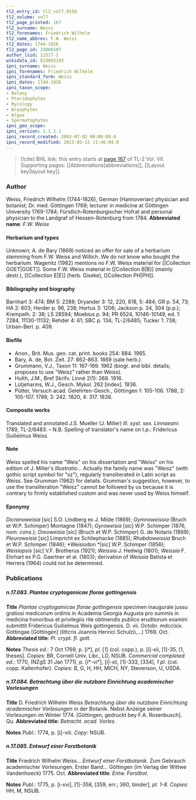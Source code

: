 ```yaml
---
tl2_entry_id: tl2_vol7_0158
tl2_volume: vol7
tl2_page_printed: 167
tl2_surname: Weiss
tl2_forenames: Friedrich Wilhelm
tl2_name_abbrev: F.W. Weiss
tl2_dates: 1744-1826
tl2_page_id: 33066507
author_lsid: 11517-1
wikidata_id: Q19003293
ipni_surname: Weiss
ipni_forenames: Friedrich Wilhelm
ipni_standard_form: Weiss
ipni_dates: 1744-1826
ipni_taxon_scope: 
- Botany
- Pteridophytes
- Mycology
- Bryophytes
- Algae
- Spermatophytes
ipni_geo_scope: 
ipni_version: 1.1.1.1
ipni_record_created: 2003-07-02 00:00:00.0
ipni_record_modified: 2013-05-15 11:46:04.0
---
```



> [!cite] BHL link: this entry starts at [page 167](https://www.biodiversitylibrary.org/page/33066507) of TL-2 Vol. VII.
> Supporting pages: [[Abbreviations|abbreviations]], [[Layout key|layout key]].

### Author

Weiss, Friedrich Wilhelm (1744-1826), German (Hannoverian) physician and botanist; Dr. med. Göttingen 1769; lecturer in medicine at Göttingen University 1769-1784; Fürstlich-Rotenburgischer Hofrat and personal physician to the Landgraf of Hessen-Rotenburg from 1784. 
**Abbreviated name**: *F.W. Weiss*

#### Herbarium and types

Unknown; A. de Bary (1869) noticed an offer for sale of a herbarium stemming from F.W. Weiss and Willich. We do not know who bought the herbarium. Wagenitz (1982) mentions no F.W. Weiss material for [[Collection GOET|GOET]]. Some F.W. Weiss material in [[Collection B|B]] (mainly destr.), [[Collection E|E]] (herb. Giseke), [[Collection PH|PH]].

#### Bibliography and biography

Barnhart 3: 474; BM 5: 2288; Dryander 3: 12, 220, 618, 5: 484; GR p. 54, 73; HA 2: 603; Herder p. 96, 238; Hortus 3: 1206; Jackson p. 34, 304 (p.p.); Krempelh. 2: 38; LS 28594; Moebius p. 94; PR 6524, 10146-10149, ed. 1: 7284, 11130-11132; Rehder 4: 61; SBC p. 134; TL-2/6485; Tucker 1: 738; Urban-Berl. p. 409.

#### Biofile

- Anon., Brit. Mus. gen. cat. print. books 254: 884. 1965.
- Bary, A. de, Bot. Zeit. 27: 862-863. 1869 (sale herb.).
- Grummann, V.J., Taxon 11: 167-169. 1962 (biogr. and bibl. details; proposes to use "Weisz" rather than Weiss).
- Hulth, J.M., Bref Skrifv. Linné 2(1): 268. 1916.
- Lütjeharms, W.J., Gesch. Mykol. 262 \[index\]. 1936.
- Pütter, Versuch acad. Gelehrten-Gesch., Göttingen 1: 105-106. 1788, 2: 105-107. 1789, 3: 242. 1820, 4: 317. 1838.

#### Composite works

Translated and annotated J.S. Mueller (J. Miller) *Ill. syst. sex. Linnaeani*: 1789, TL-2/6483. – N.B. Spelling of translator's name on t.p.: Fridericus Guilielmus Weiss.

#### Note

Weiss spelled his name "Weis" on his dissertation and "Weiss" on his edition of J. Miller's *Illustratio*... Actually the family name was "Weisz" (with gothic script symbol for "sz"), regularly transliterated in Latin script as Weiss. See Grumman (1962) for details. Grumman's suggestion, however, to use the transliteration "Weisz" cannot be followed by us because it is contrary to firmly established custom and was never used by Weiss himself.

#### Eponymy

*Dicranoweisia* \[sic\] S.O. Lindberg ex J. Milde (1869); *Gymnoweissia* (Bruch et W.P. Schimper) Montagne (1847); *Gyroweisia* \[sic\] W.P. Schimper (1876, *nom. cons.*); *Oreoweisia* \[sic\] (Bruch et W.P. Schimper) G. de Notaris (1869); *Pleuroweisia* \[sic\] Limpricht ex Schliephacke (1885); *Rhabdoweissia* Bruch et W.P. Schimper (1846); *Weisiodon *\[sic\] W.P. Schimper (1856); *Weisiopsis* \[sic\] V.F. Brotherus (1921); *Weissia* J. Hedwig (1801); *Weissia* F. Ehrhart ex P.G. Gaertner et al. (1803); derivation of *Weissia* Batista et Herrera (1964) could not be determined.

### Publications

##### n.17.083. Plantae cryptogamicae florae gottingensis

**Title**
*Plantae cryptogamicae florae gottingensis* specimen inaugurale jussu gratiosi medicorum ordinis in Academia Georgia Augusta pro summis in medicina honoribus et privilegiis rite obtinendis publico eruditorum examini submittit Fridericus Guilielmus Weis gottingensis. D. vii. Octobr. mdcclxix. Gottingae \[Göttingen\] (littcris Joannis Henrici Schulzii,...) 1769. Oct.
**Abbreviated title**: *Pl. crypt. fl. gott.*

**Notes**
*Thesis ed*.: 7 Oct 1769, p. \[i\*\], *pl*. \[*1*\] (col. copp.), p. \[i\]-xii, \[1\]-35, \[1, theses\]. *Copies*: BR, Cornell Univ. Libr., LD, NSUB.
*Commercial completed ed*.: 1770, (NZgS 31 Jan 1771), p. \[i\*-vi\*\], \[i\]-xii, \[1\]-333, \[334\], *1* *pl*. (col. copp. Kaltenhofer). *Copies*: B, G, H, HH, MICH, NY, Stevenson, U, USDA.

##### n.17.084. Betrachtung über die nutzbare Einrichtung academischer Vorlesungen

**Title**
D. Friedrich Wilhelm Weiss *Betrachtung über die nutzbare Einrichtung academischer Vorlesungen* in der Botanik. Nebst Anzeige seiner Vorlesungen im Winter 1774. \[Göttingen, gedruckt bey F.A. Rosenbusch\]. Qu.
**Abbreviated title**: *Betracht. acad. Vorles.*

**Notes**
*Publ*.: 1774, p. \[i\]-viii. *Copy*: NSUB.

##### n.17.085. Entwurf einer Forstbotanik

**Title**
Friedrich Wilhelm Weiss... *Entwurf einer Forstbotanik*. Zum Gebrauch academischer Vorlesungen. Erster Band... Göttingen (im Verlag der Wittwe Vandenhoeck) 1775. Oct.
**Abbreviated title**: *Entw. Forstbot.*

**Notes**
*Publ*.: 1775, p. \[i-xvi\], \[1\]-358, \[359, err.; 360, binder\], *pl. 1-8. Copies*: HH, M, NSUB.


